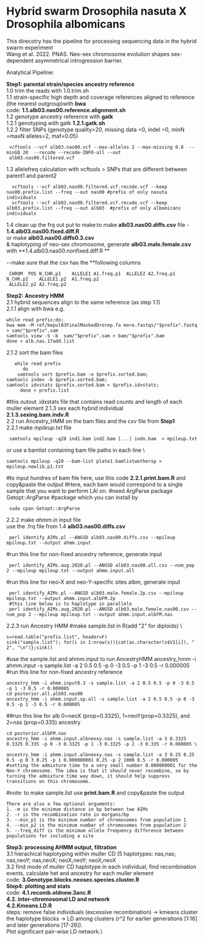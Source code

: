# Hybrid swarm Drosophila nasuta X Drosophila albomicans
This direcotry has the pipeline for processing sequencing data in the hybrid swarm experiment \
Wang et al. 2022. PNAS. Neo-sex chromosome evolution shapes sex-dependent asymmetrical introgression barrier. 


Analytical Pipeline: 

**Step1: parental strain/species ancestry reference** \
1.0 trim the reads with 1.0.trim.sh \
1.1 strain-specific high depth and coverage references aligned to reference (the nearest outgroup)with **bwa** \
	code: **1.1.alb03.nas00.reference.alignment.sh** \
1.2 genotype ancestry reference with **gatk** \
     1.2.1 genotyping with gatk 
          **1.2.1.gatk.sh**    \
     1.2.2 filter SNPs (genotype quality>20, missing data =0, indel =0, minN =maxN alleles=2, maf=0.05)
          
     vcftools --vcf alb03.nas00.vcf --max-alleles 2 --max-missing 0.8  --minGQ 20  --recode --recode-INFO-all --out          
     alb03.nas00.filtered.vcf
1.3 allelefreq calculation with vcftools > SNPs that are different between parent1 and parent2 
      
      vcftools --vcf alb03.nas00.filtered.vcf.recode.vcf --keep nas00.prefix.list --freq --out nas00 #prefix of only nasuta individuals
      vcftools --vcf alb03.nas00.filtered.vcf.recode.vcf --keep alb03.prefix.list --freq --out alb03  #prefix of only albomicans individuals
      
1.4 clean up the frq out put to make:to make **alb03.nas00.diffs.csv** file - **1.4.alb03.nas00.fixed.diff.R** \
or make **alb03.nas00.diffs0.3.csv** \
& haplotyping of neo-sex chromosome, generate **alb03.male.female.csv** with **1.4.alb03.nas00.nonfixed.diff.R **
   
   --make sure that the csv has the **following columns 
     
     CHROM	POS	N_CHR.p1	ALLELE1	A1.freq.p1	ALLELE2	A2.freq.p1	N_CHR.p2	ALLELE1.p2	A1.freq.p2	     
     ALLELE2.p2	A2.freq.p2
 

**Step2: Ancestry HMM** \
2.1 hybrid sequences align to the same reference (as step 1.1) \
   2.1.1 align with bwa e.g. 
  
	while read prefix;do;
	bwa mem -M ref/kepul03FinalMaskedDrorep.fa more.fastqs/"$prefix".fastq > sam/"$prefix".sam
	samtools view -S -b  sam/"$prefix".sam > bam/"$prefix".bam 
	done < alb.nas.17add.list
   2.1.2 sort the bam files 
  
       while read prefix
          do 
       	samtools sort $prefix.bam -o $prefix.sorted.bam;
	samtools index -b $prefix.sorted.bam;
	samtools idxstats $prefix.sorted.bam > $prefix.idxstats;
         done < prefix.list 
   #this outout .idxstats file that contains read counts and length of each muller element
   2.1.3 sex each hybrid individual \
   	**2.1.3.sexing.bam.indv.R** \
2.2 run Ancestry_HMM on the bam files and the csv file from **Step1** \
   2.2.1 make *mpileup.txt* file 
    
     samtools mpileup -q20 ind1.bam ind2.bam [...] indn.bam  > mpileup.txt 
   or use a bamlist containing bam file paths in each line \
   
   	samtools mpileup -q20 --bam-list plate1.bamlistwothersp > mpileup.newlib.p1.txt

   #to input hundres of bam file here, use this code **2.2.1.print.bam.R** and copy&paste the output
    #Here, each bam would correspond to a single sample that you want to perform LAI on. 
    #need ArgParse package 
    Getopt::ArgParse #package which you can install by 
    
     sudo cpan Getopt::ArgParse 
   2.2.2 make *ahmm.in* input file \
     use the .frq file from 1.4 **alb03.nas00.diffs.csv** 
     
   	 perl identify_AIMs.pl --ANGSD alb03.nas00.diffs.csv --mpileup mpileup.txt --output ahmm.input
   #run this line for non-fixed ancestry reference, generate input 
   	
	 perl identify_AIMs.aug.2020.pl --ANGSD alb03.nas00.all.csv --num_pop 2 --mpileup mpileup.txt --output ahmm.input.all 
   #run this line for neo-X and neo-Y-specific sites albm, generate input 
   	 
	 perl identify_AIMs.pl --ANGSD alb03.male.female.2p.csv --mpileup mpileup.txt --output ahmm.input.albFM.2p 
	 #this line below is to haplotype in parallele
	 perl identify_AIMs.aug.2020.pl --ANGSD alb03.male.female.nas00.csv --num_pop 3 --mpileup mpileup.txt --output ahmm.input.albFM.nas 
   	
   2.2.3 run Ancestry HMM
    #make sample.list in R(add "2" for diploids) \
    		
	s=read.table("prefix.list", header=F)
	sink("sample.list"); for(i in 1:nrow(s)){cat(as.character(s$V1[i]), " 2", "\n")};sink()
   #use the sample.list and ahmm.input to run AncestryHMM
    ancestry_hmm -i ahmm.input -s sample.list -a 2 0.5 0.5 -p 0 -3 0.5 -p 1 -3 0.5 -r 0.000005
   #run this line for non-fixed ancestry reference 
    
    ancestry_hmm -i ahmm.input0.3 -s sample.list -a 2 0.5 0.5 -p 0 -3 0.5 -p 1 -3 0.5 -r 0.000005  
    cd posterior.all.alb03.nas00
    ancestry_hmm -i ahmm.input.sp.all -s sample.list -a 2 0.5 0.5 -p 0 -3 0.5 -p 1 -3 0.5 -r 0.000005 
    
   ##run this line for alb 0=neoX (prop=0.3325), 1=neoY(prop=0.3325), and 2=nas (prop=0.335) ancestry
   
    cd posterior.albFM.nas
    ancestry_hmm -i ahmm.input.albneoxy.nas -s sample.list -a 3 0.3325 0.3325 0.335 -p 0 -3 0.3325 -p 1 -3 0.3325 -p 2 -3 0.335 -r 0.000005 \
    
    ancestry_hmm -i ahmm.input.albneoxy.nas -s sample.list -a 3 0.25 0.25 0.5 -p 0 3 0.25 -p 1 0.000000001 0.25 -p 2 1000 0.5 -r 0.000005
    #setting the admixture time to a very small number 0.000000001 for the Neo-Y chromosome. The idea is that it should never recombine, so by turning the admixture time way down, it should help suppress transitions on this chromosome. 

   #note: to make sample.list use **print.bam.R** and copy&paste the output
    
    There are also a few optional arguments: 
    1. -m is the minimum distance in bp between two AIMs 
    2. -r is the recombination rate in morgans/bp 
    3. --min_p1 is the minimum number of chromosomes from population 1 
    4. --min_p2 is the minimum number of chromosomes from population 2 
    5. --freq_diff is the minimum allele frequency difference between populations for including a site 

**Step3: processing AHMM output, filtration** \
	3.1 hierachical haplotyping within muller CD (5 haplotypes: nas,nas; nas,neoY; nas,neoX; neoX,neoY; neoX,neoX \
	3.2 find mode of muller CD haplotype in each individual, find recombination events, calculate het and ancestry for each muller element \
	code: **3.Genotype.blocks.neosex.species.cluster.R** \
**Step4: plotting and stats** \
	code: **4.1.recomb.oldnew.3anc.R** \
	**4.2. inter-chromosomal LD and network** \
	 **4.2.Kmeans.LD.R** \
	steps: remove false individuals (excessive recombination) -> kmeans cluster the haplotype blocks -> LD among clusters (r^2 for earlier generations [1:16] and later generations [17-28]). \
	Plot significant pair-wise LD network.\
	
	
	
	
	


